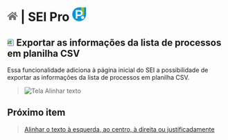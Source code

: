 # [![Home](../img/home.png)](../) |  SEI Pro ![Icone](../img/icon-32.png)

## ![SEI Pro Alinhar texto](../img/icon-listaprocessos.png) Exportar as informações da lista de processos em planilha CSV 

Essa funcionalidade adiciona à página inicial do SEI a possibilidade de exportar as informações da lista de processos em planilha CSV.

> ![Tela Alinhar texto](../img/tela-listaprocessos.gif) 

## Próximo item

> [Alinhar o texto à esquerda, ao centro, à direita ou justificadamente](../pages/ALINHARTEXTO.md)
